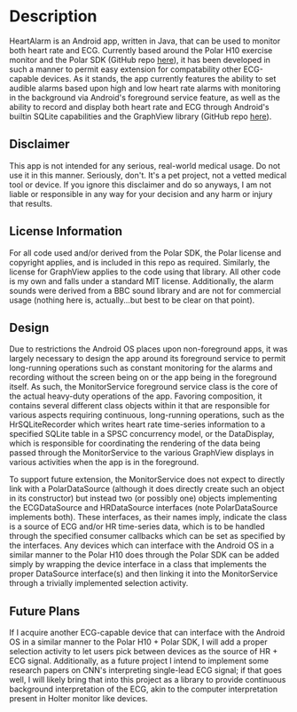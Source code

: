 # Description

HeartAlarm is an Android app, written in Java, that can be used to monitor both heart rate and ECG. Currently based around the Polar H10 exercise monitor and the Polar SDK (GitHub repo [here](https://github.com/polarofficial/polar-ble-sdk)), it has been developed in such a manner to permit easy extension for compatability other ECG-capable devices. As it stands, the app currently features the ability to set audible alarms based upon high and low heart rate alarms with monitoring in the background via Android's foreground service feature, as well as the ability to record and display both heart rate and ECG through Android's builtin SQLite capabilities and the GraphView library (GitHub repo [here](https://github.com/jjoe64/GraphView)).

## Disclaimer

This app is not intended for any serious, real-world medical usage. Do not use it in this manner. Seriously, don't. It's a pet project, not a vetted medical tool or device. If you ignore this disclaimer and do so anyways, I am not liable or responsible in any way for your decision and any harm or injury that results. 

## License Information

For all code used and/or derived from the Polar SDK, the Polar license and copyright applies, and is included in this repo as required. Similarly, the license for GraphView applies to the code using that library. All other code is my own and falls under a standard MIT license. Additionally, the alarm sounds were derived from a BBC sound library and are not for commercial usage (nothing here is, actually...but best to be clear on that point).

## Design

Due to restrictions the Android OS places upon non-foreground apps, it was largely necessary to design the app around its foreground service to permit long-running operations such as constant monitoring for the alarms and recording without the screen being on or the app being in the foreground itself. As such, the MonitorService foreground service class is the core of the actual heavy-duty operations of the app. Favoring composition, it contains several different class objects within it that are responsible for various aspects requiring continuous, long-running operations, such as the HrSQLiteRecorder which writes heart rate time-series information to a specified SQLite table in a SPSC concurrency model, or the DataDisplay, which is responsible for coordinating the rendering of the data being passed through the MonitorService to the various GraphView displays in various activities when the app is in the foreground. 

To support future extension, the MonitorService does not expect to directly link with a PolarDataSource (although it does directly create such an object in its constructor) but instead two (or possibly one) objects implementing the ECGDataSource and HRDataSource interfaces (note PolarDataSource implements both). These interfaces, as their names imply, indicate the class is a source of ECG and/or HR time-series data, which is to be handled through the specified consumer callbacks which can be set as specified by the interfaces. Any devices which can interface with the Android OS in a similar manner to the Polar H10 does through the Polar SDK can be added simply by wrapping the device interface in a class that implements the proper DataSource interface(s) and then linking it into the MonitorService through a trivially implemented selection activity. 

## Future Plans

If I acquire another ECG-capable device that can interface with the Android OS in a similar manner to the Polar H10 + Polar SDK, I will add a proper selection activity to let users pick between devices as the source of HR + ECG signal. Additionally, as a future project I intend to implement some research papers on CNN's interpreting single-lead ECG signal; if that goes well, I will likely bring that into this project as a library to provide continuous background interpretation of the ECG, akin to the computer interpretation present in Holter monitor like devices. 
